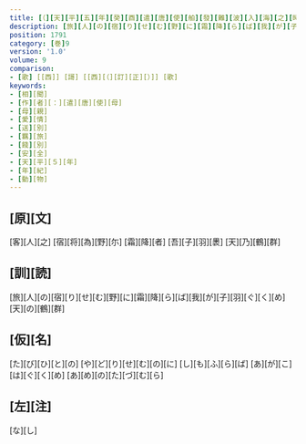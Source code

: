 ```yaml
---
title: [（][天][平][五][年][癸][酉][遣][唐][使][舶][發][難][波][入][海][之][時][親][母][贈][子][歌][一][首][[并][短][歌]][）][反][歌]
description: [旅][人][の][宿][り][せ][む][野][に][霜][降][ら][ば][我][が][子][羽][ぐ][く][め][天][の][鶴][群]
position: 1791
category: [巻]9
version: '1.0'
volume: 9
comparison:
- [歌] [[西]] [謌] [[西][（][訂][正][）]] [歌]
keywords:
- [相][聞]
- [作][者][：][遣][唐][使][母]
- [母][親]
- [愛][情]
- [送][別]
- [羈][旅]
- [餞][別]
- [安][全]
- [天][平][５][年]
- [年][紀]
- [動][物]
---
```


## [原][文]

[客][人][之] [宿][将][為][野][尓] [霜][降][者] [吾][子][羽][褁] [天][乃][鶴][群]

## [訓][読]

[旅][人][の][宿][り][せ][む][野][に][霜][降][ら][ば][我][が][子][羽][ぐ][く][め][天][の][鶴][群]

## [仮][名]

[た][び][ひ][と][の] [や][ど][り][せ][む][の][に] [し][も][ふ][ら][ば] [あ][が][こ][は][ぐ][く][め] [あ][め][の][た][づ][む][ら]

## [左][注]

[な][し]
